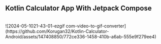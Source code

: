 ## Kotlin Calculator App With Jetpack Compose

<br>
![2024-05-1021-43-01-ezgif com-video-to-gif-converter](https://github.com/Korugan32/Kotlin-Calculator-Android/assets/147408850/772ce336-1458-410b-a6ab-555e9f279ee4)
